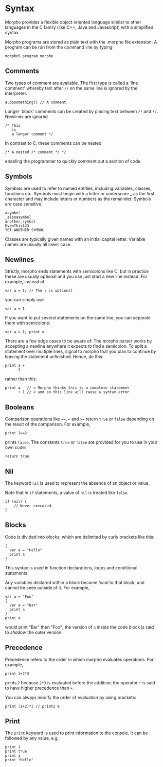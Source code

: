 [comment]: # (Morpho syntax help file)
[version]: # (0.5)

[toplevel]: #

# Syntax
[tagsyntax]: # (syntax)

Morpho provides a flexible object oriented language similar to other languages in the C family (like C++, Java and Javascript) with a simplified syntax.

Morpho programs are stored as plain text with the .morpho file extension. A program can be run from the command line by typing

    morpho5 program.morpho

## Comments
[tagcomment]: # (comment)
[tagcomments]: # (comments)
[tagcommentvar]: # (//)
[tagcommentvarr]: # (/*)
[tagcommentvarrr]: # (*/)
Two types of comment are available. The first type is called a 'line comment' whereby text after `//` on the same line is ignored by the interpreter.

    a.dosomething() // A comment

Longer 'block' comments can be created by placing text between `/*` and `*/`. Newlines are ignored

    /* This
       is
       a longer comment */

In contrast to C, these comments can be nested

    /* A nested /* comment */ */

enabling the programmer to quickly comment out a section of code.

## Symbols
[tagsymbols]: # (symbols)
[tagnames]: # (names)

Symbols are used to refer to named entities, including variables, classes, functions etc. Symbols must begin with a letter or underscore _ as the first character and may include letters or numbers as the remainder. Symbols are case sensitive.

    asymbol
    _alsoasymbol
    another_symbol
    EvenThis123
    YET_ANOTHER_SYMBOL

Classes are typically given names with an initial capital letter. Variable names are usually all lower case.

## Newlines
[tagnewlines]: # (newlines)
[tagnewline]: # (newline)

Strictly, morpho ends statements with semicolons like C, but in practice these are usually optional and you can just start a new line instead. For example, instead of

    var a = 1; // The ; is optional

you can simply use

    var a = 1

If you want to put several statements on the same line, you can separate them with semicolons:

    var a = 1; print a

There are a few edge cases to be aware of: The morpho parser works by accepting a newline anywhere it expects to find a semicolon. To split a statement over multiple lines, signal to morpho that you plan to continue by leaving the statement unfinished. Hence, do this:

    print a +
          1

rather than this:

    print a   // < Morpho thinks this is a complete statement
          + 1 // < and so this line will cause a syntax error


## Booleans
[tagtrue]: # (true)
[tagfalse]: # (false)
[tagbooleans]: # (true)

Comparison operations like `==`, `<` and `>=` return `true` or `false` depending on the result of the comparison. For example,

    print 1==2

prints `false`. The constants `true` or `false` are provided for you to use in your own code:

    return true

## Nil
[tagnil]: # (nil)

The keyword `nil` is used to represent the absence of an object or value.

Note that in `if` statements, a value of `nil` is treated like `false`.

    if (nil) {
        // Never executed.
    }

## Blocks
[tagblocks]: # (blocks)
[tagblock]: # (block)

Code is divided into *blocks*, which are delimited by curly brackets like this:

    {
      var a = "Hello"
      print a
    }

This syntax is used in function declarations, loops and conditional statements.

Any variables declared within a block become *local* to that block, and cannot be seen outside of it. For example,

    var a = "Foo"
    {
      var a = "Bar"
      print a
    }
    print a

would print "Bar" then "Foo"; the version of `a` inside the code block is said to *shadow* the outer version.

## Precedence
[tagprecedence]: # (precedence)

Precedence refers to the order in which morpho evaluates operations. For example,

    print 1+2*3

prints `7` because `2*3` is evaluated before the addition; the operator `*` is said to have higher precedence than `+`.

You can always modify the order of evaluation by using brackets:  

    print (1+2)*3 // prints 9

## Print
[tagprint]: # (print)

The `print` keyword is used to print information to the console. It can be followed by any value, e.g.

    print 1
    print true
    print a
    print "Hello"
